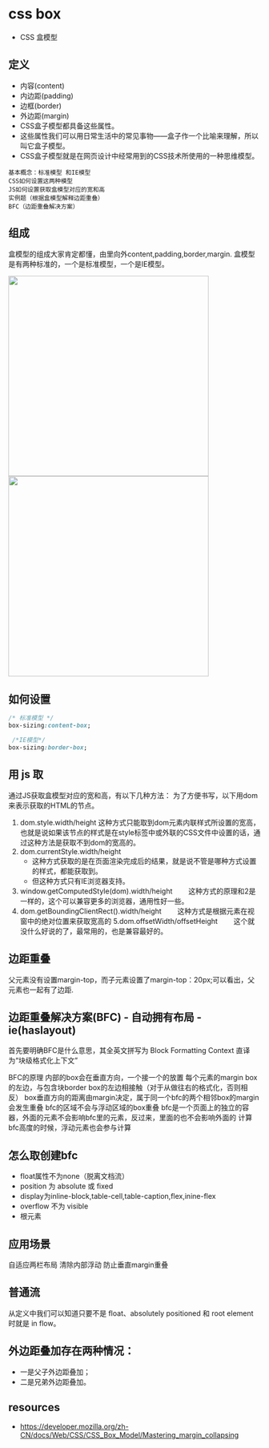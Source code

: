 # css box
- CSS 盒模型

## 定义
- 内容(content)
- 内边距(padding)
- 边框(border)
- 外边距(margin)
- CSS盒子模型都具备这些属性。
- 这些属性我们可以用日常生活中的常见事物——盒子作一个比喻来理解，所以叫它盒子模型。
- CSS盒子模型就是在网页设计中经常用到的CSS技术所使用的一种思维模型。

~~~
基本概念：标准模型 和IE模型
CSS如何设置这两种模型
JS如何设置获取盒模型对应的宽和高
实例题（根据盒模型解释边距重叠）
BFC（边距重叠解决方案）
~~~

## 组成
盒模型的组成大家肯定都懂，由里向外content,padding,border,margin.
盒模型是有两种标准的，一个是标准模型，一个是IE模型。

<img width="400" src="https://images2017.cnblogs.com/blog/1265396/201711/1265396-20171119143703656-1332857321.png" />
<img width="400" src="https://images2017.cnblogs.com/blog/1265396/201711/1265396-20171119144229156-49945808.png" />


## 如何设置
```css
/* 标准模型 */
box-sizing:content-box;

 /*IE模型*/
box-sizing:border-box;
```

## 用 js 取
通过JS获取盒模型对应的宽和高，有以下几种方法：
为了方便书写，以下用dom来表示获取的HTML的节点。

1. dom.style.width/height 
    这种方式只能取到dom元素内联样式所设置的宽高，也就是说如果该节点的样式是在style标签中或外联的CSS文件中设置的话，通过这种方法是获取不到dom的宽高的。
2. dom.currentStyle.width/height 
   - 这种方式获取的是在页面渲染完成后的结果，就是说不管是哪种方式设置的样式，都能获取到。
   - 但这种方式只有IE浏览器支持。
3. window.getComputedStyle(dom).width/height
　　这种方式的原理和2是一样的，这个可以兼容更多的浏览器，通用性好一些。
4. dom.getBoundingClientRect().width/height
　　这种方式是根据元素在视窗中的绝对位置来获取宽高的
5.dom.offsetWidth/offsetHeight
　　这个就没什么好说的了，最常用的，也是兼容最好的。

## 边距重叠
父元素没有设置margin-top，而子元素设置了margin-top：20px;可以看出，父元素也一起有了边距.

## 边距重叠解决方案(BFC) - 自动拥有布局 - ie(haslayout)
首先要明确BFC是什么意思，其全英文拼写为 Block Formatting Context 直译为“块级格式化上下文”

BFC的原理
内部的box会在垂直方向，一个接一个的放置
每个元素的margin box的左边，与包含块border box的左边相接触（对于从做往右的格式化，否则相反）
box垂直方向的距离由margin决定，属于同一个bfc的两个相邻box的margin会发生重叠
bfc的区域不会与浮动区域的box重叠
bfc是一个页面上的独立的容器，外面的元素不会影响bfc里的元素，反过来，里面的也不会影响外面的
计算bfc高度的时候，浮动元素也会参与计算

## 怎么取创建bfc
- float属性不为none（脱离文档流）
- position 为 absolute 或 fixed
- display为inline-block,table-cell,table-caption,flex,inine-flex
- overflow 不为 visible
- 根元素

## 应用场景
自适应两栏布局
清除内部浮动 
防止垂直margin重叠


## 普通流
从定义中我们可以知道只要不是 float、absolutely positioned 和 root element 时就是 in flow。


## 外边距叠加存在两种情况：
- 一是父子外边距叠加；
- 二是兄弟外边距叠加。


## resources
- https://developer.mozilla.org/zh-CN/docs/Web/CSS/CSS_Box_Model/Mastering_margin_collapsing